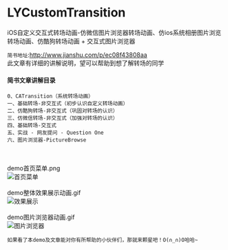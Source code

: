 # LYCustomTransition
iOS自定义交互式转场动画-仿微信图片浏览器转场动画、仿ios系统相册图片浏览转场动画、仿酷狗转场动画 + 交互式图片浏览器

`简书地址`:http://www.jianshu.com/p/ec08f43808aa</br>
此文章有详细的讲解说明，望可以帮助到想了解转场的同学

#### 简书文章讲解目录<br>

```
0、CATransition（系统转场动画）
一、基础转场-非交互式（初步认识自定义转场动画）
二、仿酷狗转场-非交互式（巩固对转场的认识）
三、仿微信转场-非交互式（加强对转场的认识）
四、基础转场-交互式
五、实战 - 网友提问 - Question One
六、图片浏览器-PictureBrowse
```

<br><br>
demo首页菜单.png
<br>
![首页菜单](https://github.com/DevLiYang/LYCustomTransition/blob/master/Image/首页菜单.png)
<br><br>
demo整体效果展示动画.gif
<br>
![效果展示](https://github.com/DevLiYang/LYCustomTransition/blob/master/Image/效果展示.gif)
<br><br>
demo图片浏览器动画.gif
<br>
![图片浏览器](https://github.com/DevLiYang/LYCustomTransition/blob/master/Image/图片浏览器.gif)

`如果看了本demo及文章能对你有所帮助的小伙伴们，那就来颗星吧！O(∩_∩)O哈哈~`
